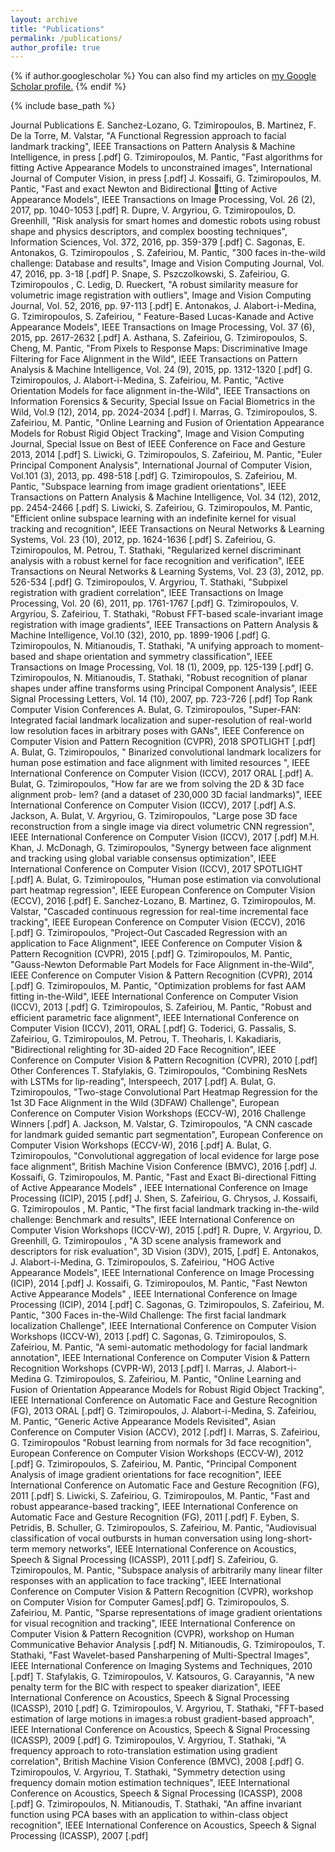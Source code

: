 ```yaml
---
layout: archive
title: "Publications"
permalink: /publications/
author_profile: true
---
```


{% if author.googlescholar %}
  You can also find my articles on <u><a href="{{author.googlescholar}}">my Google Scholar profile</a>.</u>
{% endif %}

{% include base_path %}


Journal Publications
E. Sanchez-Lozano, G. Tzimiropoulos, B. Martinez, F. De la Torre, M. Valstar, "A Functional Regression approach to facial landmark tracking", IEEE Transactions on Pattern Analysis & Machine Intelligence, in press [.pdf]
G. Tzimiropoulos, M. Pantic, "Fast algorithms for fitting Active Appearance Models to unconstrained images", International Journal of Computer Vision, in press [.pdf]
J. Kossaifi, G. Tzimiropoulos, M. Pantic, "Fast and exact Newton and Bidirectional tting of Active Appearance Models", IEEE Transactions on Image Processing, Vol. 26 (2), 2017, pp. 1040-1053 [.pdf]
R. Dupre, V. Argyriou, G. Tzimiropoulos, D. Greenhill, "Risk analysis for smart homes and domestic robots using robust shape and physics descriptors, and complex boosting techniques", Information Sciences, Vol. 372, 2016, pp. 359-379 [.pdf]
C. Sagonas, E. Antonakos, G. Tzimiropoulos , S. Zafeiriou, M. Pantic, "300 faces in-the-wild challenge: Database and results", Image and Vision Computing Journal, Vol. 47, 2016, pp. 3-18 [.pdf]
P. Snape, S. Pszczolkowski, S. Zafeiriou, G. Tzimiropoulos , C. Ledig, D. Rueckert, "A robust similarity measure for volumetric image registration with outliers", Image and Vision Computing Journal, Vol. 52, 2016, pp. 97-113 [.pdf]
E. Antonakos, J. Alabort-i-Medina, G. Tzimiropoulos, S. Zafeiriou, " Feature-Based Lucas-Kanade and Active Appearance Models", IEEE Transactions on Image Processing, Vol. 37 (6), 2015, pp. 2617-2632 [.pdf]
A. Asthana, S. Zafeiriou, G. Tzimiropoulos, S. Cheng, M. Pantic, "From Pixels to Response Maps: Discriminative Image Filtering for Face Alignment in the Wild", IEEE Transactions on Pattern Analysis & Machine Intelligence, Vol. 24 (9), 2015, pp. 1312-1320 [.pdf]
G. Tzimiropoulos, J. Alabort-i-Medina, S. Zafeiriou, M. Pantic, "Active Orientation Models for face alignment in-the-Wild", IEEE Transactions on Information Forensics & Security, Special Issue on Facial Biometrics in the Wild, Vol.9 (12), 2014, pp. 2024-2034 [.pdf]
I. Marras, G. Tzimiropoulos, S. Zafeiriou, M. Pantic, "Online Learning and Fusion of Orientation Appearance Models for Robust Rigid Object Tracking", Image and Vision Computing Journal, Special Issue on Best of IEEE Conference on Face and Gesture 2013, 2014 [.pdf]
S. Liwicki, G. Tzimiropoulos, S. Zafeiriou, M. Pantic, "Euler Principal Component Analysis", International Journal of Computer Vision, Vol.101 (3), 2013, pp. 498-518 [.pdf]
G. Tzimiropoulos, S. Zafeiriou, M. Pantic, "Subspace learning from image gradient orientations", IEEE Transactions on Pattern Analysis & Machine Intelligence, Vol. 34 (12), 2012, pp. 2454-2466 [.pdf]
S. Liwicki, S. Zafeiriou, G. Tzimiropoulos, M. Pantic, "Efficient online subspace learning with an indefinite kernel for visual tracking and recognition", IEEE Transactions on Neural Networks & Learning Systems, Vol. 23 (10), 2012, pp. 1624-1636 [.pdf]
S. Zafeiriou, G. Tzimiropoulos, M. Petrou, T. Stathaki, "Regularized kernel discriminant analysis with a robust kernel for face recognition and verification", IEEE Transactions on Neural Networks & Learning Systems, Vol. 23 (3), 2012, pp. 526-534 [.pdf]
G. Tzimiropoulos, V. Argyriou, T. Stathaki, "Subpixel registration with gradient correlation", IEEE Transactions on Image Processing, Vol. 20 (6), 2011, pp. 1761-1767 [.pdf]
G. Tzimiropoulos, V. Argyriou, S. Zafeiriou, T. Stathaki, "Robust FFT-based scale-invariant image registration with image gradients", IEEE Transactions on Pattern Analysis & Machine Intelligence, Vol.10 (32), 2010, pp. 1899-1906 [.pdf]
G. Tzimiropoulos, N. Mitianoudis, T. Stathaki, "A unifying approach to moment-based and shape orientation and symmetry classification", IEEE Transactions on Image Processing, Vol. 18 (1), 2009, pp. 125-139 [.pdf]
G. Tzimiropoulos, N. Mitianoudis, T. Stathaki, "Robust recognition of planar shapes under affine transforms using Principal Component Analysis", IEEE Signal Processing Letters, Vol. 14 (10), 2007, pp. 723-726 [.pdf]
Top Rank Computer Vision Conferences
A. Bulat, G. Tzimiropoulos, "Super-FAN: Integrated facial landmark localization and super-resolution of real-world low resolution faces in arbitrary poses with GANs", IEEE Conference on Computer Vision and Pattern Recognition (CVPR), 2018 SPOTLIGHT [.pdf]
A. Bulat, G. Tzimiropoulos, " Binarized convolutional landmark localizers for human pose estimation and face alignment with limited resources ", IEEE International Conference on Computer Vision (ICCV), 2017 ORAL [.pdf]
A. Bulat, G. Tzimiropoulos, "How far are we from solving the 2D & 3D face alignment prob- lem? (and a dataset of 230,000 3D facial landmarks)", IEEE International Conference on Computer Vision (ICCV), 2017 [.pdf]
A.S. Jackson, A. Bulat, V. Argyriou, G. Tzimiropoulos, "Large pose 3D face reconstruction from a single image via direct volumetric CNN regression", IEEE International Conference on Computer Vision (ICCV), 2017 [.pdf]
M.H. Khan, J. McDonagh, G. Tzimiropoulos, "Synergy between face alignment and tracking using global variable consensus optimization", IEEE International Conference on Computer Vision (ICCV), 2017 SPOTLIGHT [.pdf]
A. Bulat, G. Tzimiropoulos, "Human pose estimation via convolutional part heatmap regression", IEEE European Conference on Computer Vision (ECCV), 2016 [.pdf]
E. Sanchez-Lozano, B. Martinez, G. Tzimiropoulos, M. Valstar, "Cascaded continuous regression for real-time incremental face tracking", IEEE European Conference on Computer Vision (ECCV), 2016 [.pdf]
G. Tzimiropoulos, "Project-Out Cascaded Regression with an application to Face Alignment", IEEE Conference on Computer Vision & Pattern Recognition (CVPR), 2015 [.pdf]
G. Tzimiropoulos, M. Pantic, "Gauss-Newton Deformable Part Models for Face Alignment in-the-Wild", IEEE Conference on Computer Vision & Pattern Recognition (CVPR), 2014 [.pdf]
G. Tzimiropoulos, M. Pantic, "Optimization problems for fast AAM fitting in-the-Wild", IEEE International Conference on Computer Vision (ICCV), 2013 [.pdf]
G. Tzimiropoulos, S. Zafeiriou, M. Pantic, "Robust and efficient parametric face alignment", IEEE International Conference on Computer Vision (ICCV), 2011, ORAL [.pdf]
G. Toderici, G. Passalis, S. Zafeiriou, G. Tzimiropoulos, M. Petrou, T. Theoharis, I. Kakadiaris, "Bidirectional relighting for 3D-aided 2D Face Recognition", IEEE Conference on Computer Vision & Pattern Recognition (CVPR), 2010 [.pdf]
Other Conferences
T. Stafylakis, G. Tzimiropoulos, "Combining ResNets with LSTMs for lip-reading", Interspeech, 2017 [.pdf]
A. Bulat, G. Tzimiropoulos, "Two-stage Convolutional Part Heatmap Regression for the 1st 3D Face Alignment in the Wild (3DFAW) Challenge", European Conference on Computer Vision Workshops (ECCV-W), 2016 Challenge Winners [.pdf]
A. Jackson, M. Valstar, G. Tzimiropoulos, "A CNN cascade for landmark guided semantic part segmentation", European Conference on Computer Vision Workshops (ECCV-W), 2016 [.pdf]
A. Bulat, G. Tzimiropoulos, "Convolutional aggregation of local evidence for large pose face alignment", British Machine Vision Conference (BMVC), 2016 [.pdf]
J. Kossaifi, G. Tzimiropoulos, M. Pantic, "Fast and Exact Bi-directional Fitting of Active Appearance Models" , IEEE International Conference on Image Processing (ICIP), 2015 [.pdf]
J. Shen, S. Zafeiriou, G. Chrysos, J. Kossaifi, G. Tzimiropoulos , M. Pantic, "The first facial landmark tracking in-the-wild challenge: Benchmark and results", IEEE International Conference on Computer Vision Workshops (ICCV-W), 2015 [.pdf]
R. Dupre, V. Argyriou, D. Greenhill, G. Tzimiropoulos , "A 3D scene analysis framework and descriptors for risk evaluation", 3D Vision (3DV), 2015, [.pdf]
E. Antonakos, J. Alabort-i-Medina, G. Tzimiropoulos, S. Zafeiriou, "HOG Active Appearance Models", IEEE International Conference on Image Processing (ICIP), 2014 [.pdf]
J. Kossaifi, G. Tzimiropoulos, M. Pantic, "Fast Newton Active Appearance Models" , IEEE International Conference on Image Processing (ICIP), 2014 [.pdf]
C. Sagonas, G. Tzimiropoulos, S. Zafeiriou, M. Pantic, "300 Faces in-the-Wild Challenge: The first facial landmark localization Challenge", IEEE International Conference on Computer Vision Workshops (ICCV-W), 2013 [.pdf]
C. Sagonas, G. Tzimiropoulos, S. Zafeiriou, M. Pantic, "A semi-automatic methodology for facial landmark annotation", IEEE International Conference on Computer Vision & Pattern Recognition Workshops (CVPR-W), 2013 [.pdf]
I. Marras, J. Alabort-i-Medina G. Tzimiropoulos, S. Zafeiriou, M. Pantic, "Online Learning and Fusion of Orientation Appearance Models for Robust Rigid Object Tracking", IEEE International Conference on Automatic Face and Gesture Recognition (FG), 2013 ORAL [.pdf]
G. Tzimiropoulos, J. Alabort-i-Medina, S. Zafeiriou, M. Pantic, "Generic Active Appearance Models Revisited", Asian Conference on Computer Vision (ACCV), 2012 [.pdf]
I. Marras, S. Zafeiriou, G. Tzimiropoulos "Robust learning from normals for 3d face recognition", European Conference on Computer Vision Workshops (ECCV-W), 2012 [.pdf]
G. Tzimiropoulos, S. Zafeiriou, M. Pantic, "Principal Component Analysis of image gradient orientations for face recognition", IEEE International Conference on Automatic Face and Gesture Recognition (FG), 2011 [.pdf]
S. Liwicki, S. Zafeiriou, G. Tzimiropoulos, M. Pantic, "Fast and robust appearance-based tracking", IEEE International Conference on Automatic Face and Gesture Recognition (FG), 2011 [.pdf]
F. Eyben, S. Petridis, B. Schuller, G. Tzimiropoulos, S. Zafeiriou, M. Pantic, "Audiovisual classification of vocal outbursts in human conversation using long-short-term memory networks", IEEE International Conference on Acoustics, Speech & Signal Processing (ICASSP), 2011 [.pdf]
S. Zafeiriou, G. Tzimiropoulos, M. Pantic, "Subspace analysis of arbitrarily many linear filter responses with an application to face tracking", IEEE International Conference on Computer Vision & Pattern Recognition (CVPR), workshop on Computer Vision for Computer Games[.pdf]
G. Tzimiropoulos, S. Zafeiriou, M. Pantic, "Sparse representations of image gradient orientations for visual recognition and tracking", IEEE International Conference on Computer Vision & Pattern Recognition (CVPR), workshop on Human Communicative Behavior Analysis [.pdf]
N. Mitianoudis, G. Tzimiropoulos, T. Stathaki, "Fast Wavelet-based Pansharpening of Multi-Spectral Images", IEEE International Conference on Imaging Systems and Techniques, 2010 [.pdf]
T. Stafylakis, G. Tzimiropoulos, V. Katsouros, G. Carayannis, "A new penalty term for the BIC with respect to speaker diarization", IEEE International Conference on Acoustics, Speech & Signal Processing (ICASSP), 2010 [.pdf]
G. Tzimiropoulos, V. Argyriou, T. Stathaki, "FFT-based estimation of large motions in images:a robust gradient-based approach", IEEE International Conference on Acoustics, Speech & Signal Processing (ICASSP), 2009 [.pdf]
G. Tzimiropoulos, V. Argyriou, T. Stathaki, "A frequency approach to roto-translation estimation using gradient correlation", British Machine Vision Conference (BMVC), 2008 [.pdf]
G. Tzimiropoulos, V. Argyriou, T. Stathaki, "Symmetry detection using frequency domain motion estimation techniques", IEEE International Conference on Acoustics, Speech & Signal Processing (ICASSP), 2008 [.pdf]
G. Tzimiropoulos, N. Mitianoudis, T. Stathaki, "An affine invariant function using PCA bases with an application to within-class object recognition", IEEE International Conference on Acoustics, Speech & Signal Processing (ICASSP), 2007 [.pdf]
